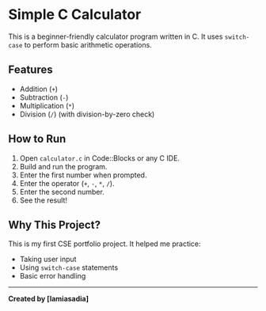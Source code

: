 # Simple C Calculator

This is a beginner-friendly calculator program written in C. It uses `switch-case` to perform basic arithmetic operations.

## Features

- Addition (`+`)
- Subtraction (`-`)
- Multiplication (`*`)
- Division (`/`) (with division-by-zero check)

## How to Run

1. Open `calculator.c` in Code::Blocks or any C IDE.
2. Build and run the program.
3. Enter the first number when prompted.
4. Enter the operator (`+`, `-`, `*`, `/`).
5. Enter the second number.
6. See the result!



## Why This Project?

This is my first CSE portfolio project. It helped me practice:
- Taking user input
- Using `switch-case` statements
- Basic error handling

---

**Created by [lamiasadia]**
